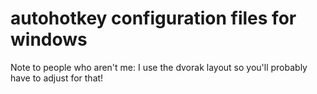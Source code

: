 # autohotkey configuration files for windows
Note to people who aren't me: I use the dvorak layout so you'll probably have to adjust for that!
